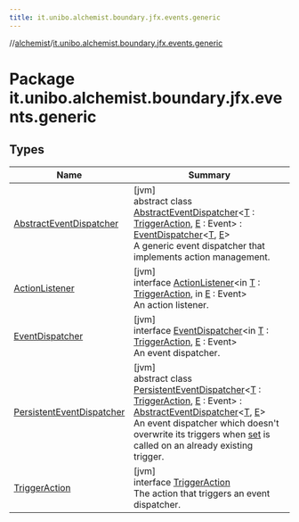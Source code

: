 ```yaml
---
title: it.unibo.alchemist.boundary.jfx.events.generic
---
```

//[alchemist](../../index.html)/[it.unibo.alchemist.boundary.jfx.events.generic](index.html)



# Package it.unibo.alchemist.boundary.jfx.events.generic



## Types


| Name | Summary |
|---|---|
| [AbstractEventDispatcher](-abstract-event-dispatcher/index.html) | [jvm]<br>abstract class [AbstractEventDispatcher](-abstract-event-dispatcher/index.html)<[T](-abstract-event-dispatcher/index.html) : [TriggerAction](-trigger-action/index.html), [E](-abstract-event-dispatcher/index.html) : Event> : [EventDispatcher](-event-dispatcher/index.html)<[T](-abstract-event-dispatcher/index.html), [E](-abstract-event-dispatcher/index.html)> <br>A generic event dispatcher that implements action management. |
| [ActionListener](-action-listener/index.html) | [jvm]<br>interface [ActionListener](-action-listener/index.html)<in [T](-action-listener/index.html) : [TriggerAction](-trigger-action/index.html), in [E](-action-listener/index.html) : Event><br>An action listener. |
| [EventDispatcher](-event-dispatcher/index.html) | [jvm]<br>interface [EventDispatcher](-event-dispatcher/index.html)<in [T](-event-dispatcher/index.html) : [TriggerAction](-trigger-action/index.html), [E](-event-dispatcher/index.html) : Event><br>An event dispatcher. |
| [PersistentEventDispatcher](-persistent-event-dispatcher/index.html) | [jvm]<br>abstract class [PersistentEventDispatcher](-persistent-event-dispatcher/index.html)<[T](-persistent-event-dispatcher/index.html) : [TriggerAction](-trigger-action/index.html), [E](-persistent-event-dispatcher/index.html) : Event> : [AbstractEventDispatcher](-abstract-event-dispatcher/index.html)<[T](-persistent-event-dispatcher/index.html), [E](-persistent-event-dispatcher/index.html)> <br>An event dispatcher which doesn't overwrite its triggers when [set](-persistent-event-dispatcher/set.html) is called on an already existing trigger. |
| [TriggerAction](-trigger-action/index.html) | [jvm]<br>interface [TriggerAction](-trigger-action/index.html)<br>The action that triggers an event dispatcher. |

